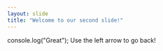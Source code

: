 ```yaml
---
layout: slide
title: "Welcome to our second slide!"
---
```

console.log("Great");
Use the left arrow to go back!
